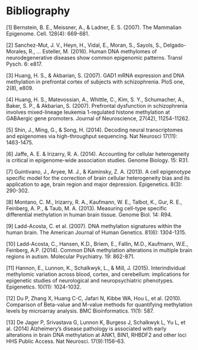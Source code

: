 Bibliography
=============

[1] Bernstein, B. E., Meissner, A., & Ladner, E. S. (2007). The Mammalian Epigenome. Cell. 128(4): 669-681. 

[2] Sanchez-Mut, J. V., Heyn, H., Vidal, E., Moran, S., Sayols, S., Delgado-Morales, R., … Esteller, M. (2016). Human DNA methylomes of neurodegenerative diseases show common epigenomic patterns. Transl Pysch. 6: e817.

[3] Huang, H. S., & Akbarian, S. (2007). GAD1 mRNA expression and DNA methylation in prefrontal cortex of subjects with schizophrenia. PloS one, 2(8), e809.

[4] Huang, H. S., Matevossian, A., Whittle, C., Kim, S. Y., Schumacher, A., Baker, S. P., & Akbarian, S. (2007). Prefrontal dysfunction in schizophrenia involves mixed-lineage leukemia 1-regulated histone methylation at GABAergic gene promoters. Journal of Neuroscience, 27(42), 11254-11262.

[5] Shin, J., Ming, G., & Song, H. (2014). Decoding neural transcriptomes and epigenomes via high-throughput sequencing. Nat Neurosci 17(11): 1463-1475.

[6] Jaffe, A. E. & Irizarry, R. A. (2014). Accounting for cellular heterogeneity is critical in epigenome-wide association studies. Genome Biology. 15: R31.

[7] Guintivano, J., Aryee, M. J., & Kaminsky, Z. A. (2013). A cell epigenotype specific model for the correction of brain cellular heterogeneity bias and its application to age, brain region and major depression. Epigenetics. 8(3): 290-302.

[8] Montano, C. M., Irizarry, R. A., Kaufmann, W. E., Talbot, K., Gur, R. E., Feinberg, A. P., & Taub, M. A. (2013). Measuring cell-type specific differential methylation in human brain tissue. Genome Biol. 14: R94.

[9] Ladd-Acosta, C. et al. (2007). DNA methylation signatures within the human brain. The 
American Journal of Human Genetics. 81(6): 1304-1315.

[10] Ladd-Acosta, C., Hansen, K.D., Briem, E., Fallin, M.D., Kaufmann, W.E., Feinberg, A.P. 
(2014). Common DNA methylation alterations in multiple brain regions in autism. Molecular Psychiatry. 19: 862-871.   

[11] Hannon, E., Lunnon, K., Schalkwyk, L., & Mill, J. (2015). Interindividual methylomic variation across blood, cortex, and cerebellum: implications for epigenetic studies of neurological and neuropsychiatric phenotypes. Epigenetics. 10(11): 1024-1032.

[12]  Du P, Zhang X, Huang C-C, Jafari N, Kibbe WA, Hou L, et al. (2010). Comparison of Beta-value and M-value methods for quantifying methylation levels by microarray analysis. BMC Bioinformatics. 11(1): 587. 

[13] De Jager P, Srivastava G, Lunnon K, Burgess J, Schalkwyk L, Yu L, et al. (2014) Alzheimery’s disease pathology is associated with early alterations in brain DNA methylation at ANK1, BIN1, RHBDF2 and other loci HHS Public Access. Nat Neurosci. 17(9):1156–63. 

